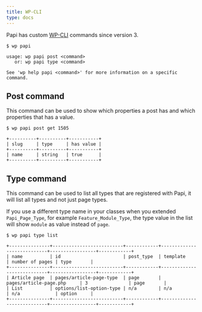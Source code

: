 ```yaml
---
title: WP-CLI
type: docs
---
```


Papi has custom [WP-CLI](http://wp-cli.org) commands since version 3.

```
$ wp papi

usage: wp papi post <command>
   or: wp papi type <command>

See 'wp help papi <command>' for more information on a specific command.
```

## Post command

This command can be used to show which properties a post has and which properties that has a value.

```
$ wp papi post get 1505

+----------+----------+-----------+
| slug     | type     | has value |
+----------+----------+-----------+
| name     | string   | true      |
+----------+----------+-----------+
```

## Type command

This command can be used to list all types that are registered with Papi, it will list all types and not just page types.

If you use a different type name in your classes when you extended `Papi_Page_Type`, for example `Feature_Module_Type`, the type value in the list will show `module` as value instead of `page`.

```
$ wp papi type list

+---------------+--------------------------+------------+----------------------------+-----------------+------------+
| name          | id                       | post_type  | template                   | number of pages | type       |
+---------------+--------------------------+------------+----------------------------+-----------------+------------+
| Article page  | pages/article-page-type  | page       | pages/article-page.php     | 3               | page       |
| List          | options/list-option-type | n/a        | n/a                        | n/a             | option     |
+---------------+--------------------------+------------+----------------------------+-----------------+------------+
```
